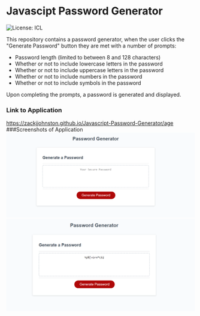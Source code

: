 # Javascipt Password Generator
![License: ICL](https://img.shields.io/badge/License-ISC-blue.svg)


This repository contains a password generator, when the user clicks the "Generate Password" button they are met with a number of prompts:

- Password length (limited to between 8 and 128 characters)
- Whether or not to include lowercase letters in the password
- Whether or not to include uppercase letters in the password
- Whether or not to include numbers in the password
- Whether or not to include symbols in the password  

Upon completing the prompts, a password is generated and displayed.

### Link to Application
https://zackjjohnston.github.io/Javascript-Password-Generator/age
###Screenshots of Application
![image](https://raw.githubusercontent.com/zackjjohnston/Javascript-Password-Generator/main/assets/Screenshot.png)
![image](https://raw.githubusercontent.com/zackjjohnston/Javascript-Password-Generator/main/assets/Screenshot2.png)
